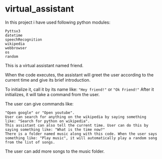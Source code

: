# virtual_assistant

In this project i have used following python modules:

```
Pyttsx3
datetime
speechRecognition
wikipedia
webbrowser
os
random
```

This is a virtual assistant named friend.

When the code executes, the assistant will greet the user according to the current time and give its brief introduction.

To initialize it, call it by its name like: ```"Hey friend!"``` or ```"Ok Friend!"```
After it initializes, it will take a command from the user.

The user can give commands like:
```
"Open google" or "Open youtube".
User can search for anything on the wikipedia by saying something like: "Search for python on wikipedia". 
This assistant can also tell the current time. User can do this by saying something like: "What is the time now?"
There is a folder named music along with this code. When the user says something like: "Play music", it will automatically play a random song from the list of songs.
```
The user can add more songs to the music folder.
